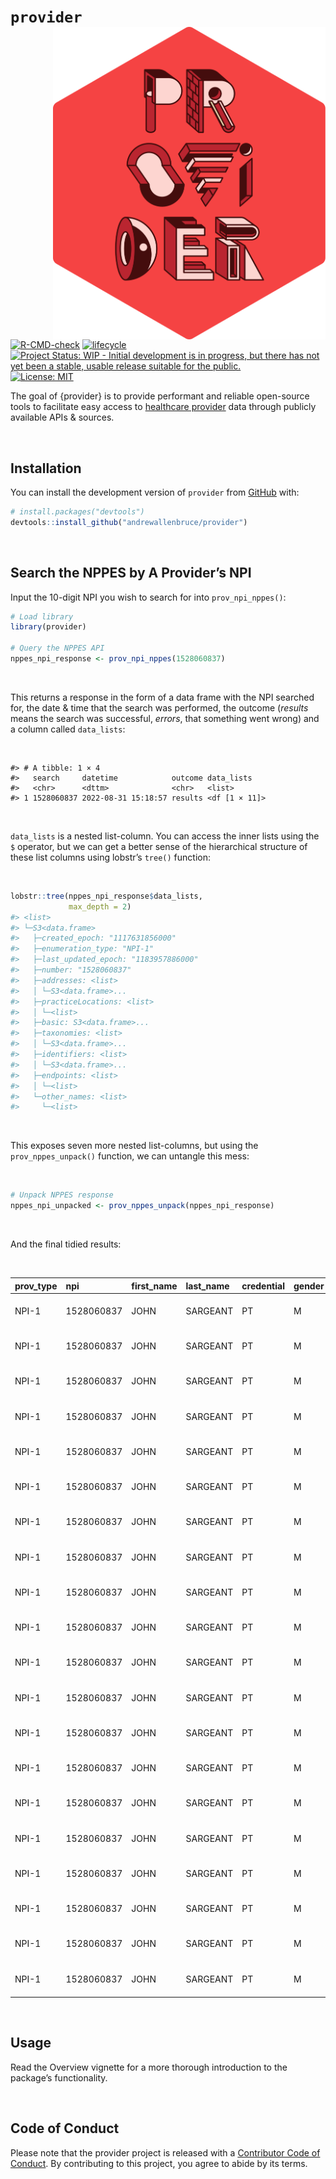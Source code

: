 
<!-- README.md is generated from README.Rmd. Please edit that file -->

# `provider` <img src="man/figures/logo.svg" align="right" height="500" />

<!-- badges: start -->

[![R-CMD-check](https://github.com/andrewallenbruce/provider/actions/workflows/R-CMD-check.yaml/badge.svg)](https://github.com/andrewallenbruce/provider/actions/workflows/R-CMD-check.yaml)
[![lifecycle](https://img.shields.io/badge/lifecycle-experimental-orange.svg)](https://lifecycle.r-lib.org/articles/stages.html#experimental)
[![Project Status: WIP - Initial development is in progress, but there
has not yet been a stable, usable release suitable for the
public.](https://www.repostatus.org/badges/latest/wip.svg)](https://www.repostatus.org/#wip)
[![License:
MIT](https://img.shields.io/badge/license-MIT-blue.svg)](https://choosealicense.com/licenses/mit/)
<!-- badges: end -->

The goal of {provider} is to provide performant and reliable open-source
tools to facilitate easy access to [healthcare
provider](https://en.wikipedia.org/wiki/Health_care_provider) data
through publicly available APIs & sources.

<br>

## Installation

You can install the development version of `provider` from
[GitHub](https://github.com/) with:

``` r
# install.packages("devtools")
devtools::install_github("andrewallenbruce/provider")
```

<br>

## Search the NPPES by A Provider’s NPI

Input the 10-digit NPI you wish to search for into `prov_npi_nppes()`:

``` r
# Load library
library(provider)

# Query the NPPES API
nppes_npi_response <- prov_npi_nppes(1528060837)
```

<br>

This returns a response in the form of a data frame with the NPI
searched for, the date & time that the search was performed, the outcome
(*results* means the search was successful, *errors*, that something
went wrong) and a column called `data_lists`:

<br>

    #> # A tibble: 1 × 4
    #>   search     datetime            outcome data_lists   
    #>   <chr>      <dttm>              <chr>   <list>       
    #> 1 1528060837 2022-08-31 15:18:57 results <df [1 × 11]>

<br>

`data_lists` is a nested list-column. You can access the inner lists
using the `$` operator, but we can get a better sense of the
hierarchical structure of these list columns using lobstr’s `tree()`
function:

<br>

``` r
lobstr::tree(nppes_npi_response$data_lists, 
             max_depth = 2)
#> <list>
#> └─S3<data.frame>
#>   ├─created_epoch: "1117631856000"
#>   ├─enumeration_type: "NPI-1"
#>   ├─last_updated_epoch: "1183957886000"
#>   ├─number: "1528060837"
#>   ├─addresses: <list>
#>   │ └─S3<data.frame>...
#>   ├─practiceLocations: <list>
#>   │ └─<list>
#>   ├─basic: S3<data.frame>...
#>   ├─taxonomies: <list>
#>   │ └─S3<data.frame>...
#>   ├─identifiers: <list>
#>   │ └─S3<data.frame>...
#>   ├─endpoints: <list>
#>   │ └─<list>
#>   └─other_names: <list>
#>     └─<list>
```

<br>

This exposes seven more nested list-columns, but using the
`prov_nppes_unpack()` function, we can untangle this mess:

<br>

``` r
# Unpack NPPES response
nppes_npi_unpacked <- prov_nppes_unpack(nppes_npi_response)
```

<br>

And the final tidied results:

<br>

| prov_type | npi        | first_name | last_name | credential | gender | address_purpose | address_1             | city      | state_abb | postal_code | telephone_number | address_2 | fax_number   | taxon_code | taxon_desc         | taxon_license | ident_desc                   | ident_issuer           | identifier |
|:----------|:-----------|:-----------|:----------|:-----------|:-------|:----------------|:----------------------|:----------|:----------|:------------|:-----------------|:----------|:-------------|:-----------|:-------------------|:--------------|:-----------------------------|:-----------------------|:-----------|
| NPI-1     | 1528060837 | JOHN       | SARGEANT  | PT         | M      | MAILING         | 1939 OLD ANNAPOLIS RD | WOODBINE  | MD        | 217978201   | 301-854-6748     | NA        | NA           | 225100000X | Physical Therapist | 14262         | Other (non-Medicare)         | Aetna HMO              | 0129008    |
| NPI-1     | 1528060837 | JOHN       | SARGEANT  | PT         | M      | MAILING         | 1939 OLD ANNAPOLIS RD | WOODBINE  | MD        | 217978201   | 301-854-6748     | NA        | NA           | 225100000X | Physical Therapist | 14262         | Other (non-Medicare)         | DOL/OWCP               | 146574500  |
| NPI-1     | 1528060837 | JOHN       | SARGEANT  | PT         | M      | MAILING         | 1939 OLD ANNAPOLIS RD | WOODBINE  | MD        | 217978201   | 301-854-6748     | NA        | NA           | 225100000X | Physical Therapist | 14262         | Other (non-Medicare)         | United Healthcare      | 230033     |
| NPI-1     | 1528060837 | JOHN       | SARGEANT  | PT         | M      | MAILING         | 1939 OLD ANNAPOLIS RD | WOODBINE  | MD        | 217978201   | 301-854-6748     | NA        | NA           | 225100000X | Physical Therapist | 14262         | Other (non-Medicare)         | MDIPA/Alliance/MLH/OC  | 38311      |
| NPI-1     | 1528060837 | JOHN       | SARGEANT  | PT         | M      | MAILING         | 1939 OLD ANNAPOLIS RD | WOODBINE  | MD        | 217978201   | 301-854-6748     | NA        | NA           | 225100000X | Physical Therapist | 14262         | Other (non-Medicare)         | Cigna                  | 4074069    |
| NPI-1     | 1528060837 | JOHN       | SARGEANT  | PT         | M      | MAILING         | 1939 OLD ANNAPOLIS RD | WOODBINE  | MD        | 217978201   | 301-854-6748     | NA        | NA           | 225100000X | Physical Therapist | 14262         | Other (non-Medicare)         | Aetna PPO              | 4296824    |
| NPI-1     | 1528060837 | JOHN       | SARGEANT  | PT         | M      | MAILING         | 1939 OLD ANNAPOLIS RD | WOODBINE  | MD        | 217978201   | 301-854-6748     | NA        | NA           | 225100000X | Physical Therapist | 14262         | MEDICARE ID-Type Unspecified | MCR Provider#          | 575182E20  |
| NPI-1     | 1528060837 | JOHN       | SARGEANT  | PT         | M      | MAILING         | 1939 OLD ANNAPOLIS RD | WOODBINE  | MD        | 217978201   | 301-854-6748     | NA        | NA           | 225100000X | Physical Therapist | 14262         | Other (non-Medicare)         | MCR Railroad retiremnt | 650003825  |
| NPI-1     | 1528060837 | JOHN       | SARGEANT  | PT         | M      | MAILING         | 1939 OLD ANNAPOLIS RD | WOODBINE  | MD        | 217978201   | 301-854-6748     | NA        | NA           | 225100000X | Physical Therapist | 14262         | MEDICARE UPIN                | NA                     | R23823     |
| NPI-1     | 1528060837 | JOHN       | SARGEANT  | PT         | M      | MAILING         | 1939 OLD ANNAPOLIS RD | WOODBINE  | MD        | 217978201   | 301-854-6748     | NA        | NA           | 225100000X | Physical Therapist | 14262         | Other (non-Medicare)         | BC/BS Non Provider#    | k366       |
| NPI-1     | 1528060837 | JOHN       | SARGEANT  | PT         | M      | LOCATION        | 6000 EXECUTIVE BLVD   | ROCKVILLE | MD        | 208523803   | 301-816-0020     | STE 201   | 301-816-0334 | 225100000X | Physical Therapist | 14262         | Other (non-Medicare)         | Aetna HMO              | 0129008    |
| NPI-1     | 1528060837 | JOHN       | SARGEANT  | PT         | M      | LOCATION        | 6000 EXECUTIVE BLVD   | ROCKVILLE | MD        | 208523803   | 301-816-0020     | STE 201   | 301-816-0334 | 225100000X | Physical Therapist | 14262         | Other (non-Medicare)         | DOL/OWCP               | 146574500  |
| NPI-1     | 1528060837 | JOHN       | SARGEANT  | PT         | M      | LOCATION        | 6000 EXECUTIVE BLVD   | ROCKVILLE | MD        | 208523803   | 301-816-0020     | STE 201   | 301-816-0334 | 225100000X | Physical Therapist | 14262         | Other (non-Medicare)         | United Healthcare      | 230033     |
| NPI-1     | 1528060837 | JOHN       | SARGEANT  | PT         | M      | LOCATION        | 6000 EXECUTIVE BLVD   | ROCKVILLE | MD        | 208523803   | 301-816-0020     | STE 201   | 301-816-0334 | 225100000X | Physical Therapist | 14262         | Other (non-Medicare)         | MDIPA/Alliance/MLH/OC  | 38311      |
| NPI-1     | 1528060837 | JOHN       | SARGEANT  | PT         | M      | LOCATION        | 6000 EXECUTIVE BLVD   | ROCKVILLE | MD        | 208523803   | 301-816-0020     | STE 201   | 301-816-0334 | 225100000X | Physical Therapist | 14262         | Other (non-Medicare)         | Cigna                  | 4074069    |
| NPI-1     | 1528060837 | JOHN       | SARGEANT  | PT         | M      | LOCATION        | 6000 EXECUTIVE BLVD   | ROCKVILLE | MD        | 208523803   | 301-816-0020     | STE 201   | 301-816-0334 | 225100000X | Physical Therapist | 14262         | Other (non-Medicare)         | Aetna PPO              | 4296824    |
| NPI-1     | 1528060837 | JOHN       | SARGEANT  | PT         | M      | LOCATION        | 6000 EXECUTIVE BLVD   | ROCKVILLE | MD        | 208523803   | 301-816-0020     | STE 201   | 301-816-0334 | 225100000X | Physical Therapist | 14262         | MEDICARE ID-Type Unspecified | MCR Provider#          | 575182E20  |
| NPI-1     | 1528060837 | JOHN       | SARGEANT  | PT         | M      | LOCATION        | 6000 EXECUTIVE BLVD   | ROCKVILLE | MD        | 208523803   | 301-816-0020     | STE 201   | 301-816-0334 | 225100000X | Physical Therapist | 14262         | Other (non-Medicare)         | MCR Railroad retiremnt | 650003825  |
| NPI-1     | 1528060837 | JOHN       | SARGEANT  | PT         | M      | LOCATION        | 6000 EXECUTIVE BLVD   | ROCKVILLE | MD        | 208523803   | 301-816-0020     | STE 201   | 301-816-0334 | 225100000X | Physical Therapist | 14262         | MEDICARE UPIN                | NA                     | R23823     |
| NPI-1     | 1528060837 | JOHN       | SARGEANT  | PT         | M      | LOCATION        | 6000 EXECUTIVE BLVD   | ROCKVILLE | MD        | 208523803   | 301-816-0020     | STE 201   | 301-816-0334 | 225100000X | Physical Therapist | 14262         | Other (non-Medicare)         | BC/BS Non Provider#    | k366       |

<br>

## Usage

Read the Overview vignette for a more thorough introduction to the
package’s functionality.

<br>

## Code of Conduct

Please note that the provider project is released with a [Contributor
Code of
Conduct](https://andrewallenbruce.github.io/provider/CODE_OF_CONDUCT.html).
By contributing to this project, you agree to abide by its terms.
